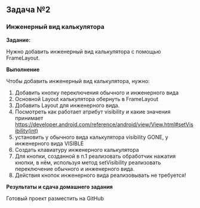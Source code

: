 
## Задача №2
### Инженерный вид калькулятора


**Задание:**

Нужно добавить инженерный вид калькулятора с помощью FrameLayout.



**Выполнение**

Чтобы добавить инженерный вид калькулятора, нужно:

1. Добавить кнопку переключения обычного и инженерного вида
2. Основной Layout калькулятора обернуть в FrameLayout
3. Добавить Layout для инженерного вида.
4. Посмотреть как работает атрибут visibility и какие значения принимает https://developer.android.com/reference/android/view/View.html#setVisibility(int)
5. установить у обычного вида калькулятора visibility GONE, у инженерного вида VISIBLE
6. Создать клавиатуру инженерного калькулятора
7. Для кнопки, созданной в п.1 реализовать обработчик нажатия кнопки, в нём, используя метод setVisibility реализовать переключение обычного и инженерного вида.
8. Действия кнопок инженерного вида реализовывать не требуется! 



**Результаты и сдача домашнего задания**

Готовый проект разместить на GitHub
